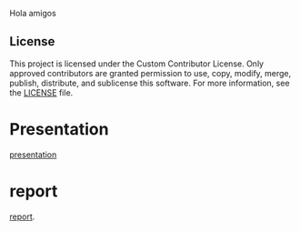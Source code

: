 Hola amigos
## License
This project is licensed under the Custom Contributor License. Only approved contributors are granted permission 
to use, copy, modify, merge, publish, distribute, and sublicense this software. For more information, see the 
[LICENSE](./LICENSE.txt) file.

# Presentation 
[presentation](https://www.canva.com/design/DAGF-pa3_S4/uxGe03O4zGjDtNg7XfwRlw/edit?utm_content=DAGF-pa3_S4&utm_campaign=designshare&utm_medium=link2&utm_source=sharebutton)

# report 
[report](https://www.canva.com/design/DAGFh_XT-qw/Mjw0qgLEsB6JCybB56AOxg/edit?utm_content=DAGFh_XT-qw&utm_campaign=designshare&utm_medium=link2&utm_source=sharebutton).

